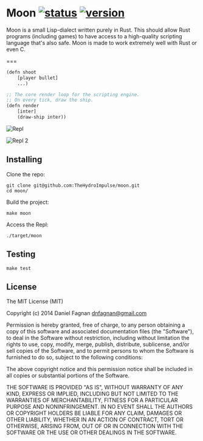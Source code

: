 # Moon [![status](http://img.shields.io/badge/stage-alpha-orange.svg)]() [![version](http://img.shields.io/badge/cargo-0.1.0-blue.svg)]()

Moon is a small Lisp-dialect written purely in Rust. This should allow Rust programs (including games) to have access to a high-quality scripting language that's also safe. Moon is made to work extremely well with Rust or even C.

===

```lisp
(defn shoot
    [player bullet]
    ...)

;; The core render loop for the scripting engine.
;; On every tick, draw the ship.
(defn render
    [inter]
    (draw-ship inter))
```

![Repl](../master/repl.png?raw=true)

![Repl 2](../master/repl2.png?raw=true)

## Installing

Clone the repo:

```
git clone git@github.com:TheHydroImpulse/moon.git
cd moon/
```

Build the project:

```
make moon
```

Access the Repl:

```
./target/moon
```

## Testing

```
make test
```

## License

The MIT License (MIT)

Copyright (c) 2014 Daniel Fagnan <dnfagnan@gmail.com>

Permission is hereby granted, free of charge, to any person obtaining a copy
of this software and associated documentation files (the "Software"), to deal
in the Software without restriction, including without limitation the rights
to use, copy, modify, merge, publish, distribute, sublicense, and/or sell
copies of the Software, and to permit persons to whom the Software is
furnished to do so, subject to the following conditions:

The above copyright notice and this permission notice shall be included in
all copies or substantial portions of the Software.

THE SOFTWARE IS PROVIDED "AS IS", WITHOUT WARRANTY OF ANY KIND, EXPRESS OR
IMPLIED, INCLUDING BUT NOT LIMITED TO THE WARRANTIES OF MERCHANTABILITY,
FITNESS FOR A PARTICULAR PURPOSE AND NONINFRINGEMENT. IN NO EVENT SHALL THE
AUTHORS OR COPYRIGHT HOLDERS BE LIABLE FOR ANY CLAIM, DAMAGES OR OTHER
LIABILITY, WHETHER IN AN ACTION OF CONTRACT, TORT OR OTHERWISE, ARISING FROM,
OUT OF OR IN CONNECTION WITH THE SOFTWARE OR THE USE OR OTHER DEALINGS IN
THE SOFTWARE.

